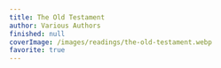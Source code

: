 ```yaml
---
title: The Old Testament
author: Various Authors
finished: null
coverImage: /images/readings/the-old-testament.webp
favorite: true
---
```

